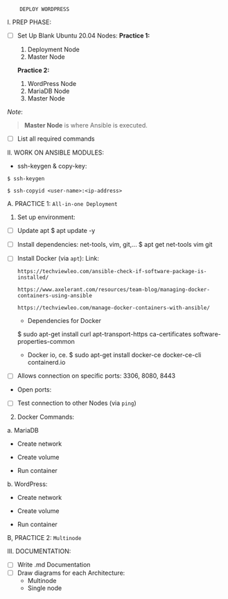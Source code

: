 		DEPLOY WORDPRESS

I. PREP PHASE:

- [ ] Set Up Blank Ubuntu 20.04 Nodes:
	**Practice 1:**
	1. Deployment Node
	2. Master Node

	**Practice 2:**
	1. WordPress Node
	2. MariaDB Node
	3. Master Node


*Note*:
> **Master Node** is where Ansible is executed.

- [ ] List all required commands


II. WORK ON ANSIBLE MODULES:

- ssh-keygen & copy-key:
````
$ ssh-keygen

$ ssh-copyid <user-name>:<ip-address>
````

A. PRACTICE 1: `All-in-one Deployment`

1. Set up environment:
- [ ] Update apt
	$ apt update -y

- [ ] Install dependencies: net-tools, vim, git,...
	$ apt get net-tools vim git 

- [ ] Install Docker (via `apt`):
	Link:
	````
	https://techviewleo.com/ansible-check-if-software-package-is-installed/
	````
		
	````
	https://www.axelerant.com/resources/team-blog/managing-docker-containers-using-ansible
	`````

	````
	https://techviewleo.com/manage-docker-containers-with-ansible/
	````


	+ Dependencies for Docker 

	$ sudo apt-get install curl apt-transport-https ca-certificates software-properties-common

	+ Docker io, ce. 
	$ sudo apt-get install docker-ce docker-ce-cli containerd.io

- [ ] Allows connection on specific ports: 3306, 8080, 8443
+ Open ports:
	

- [ ] Test connection to other Nodes (via `ping`)

2. Docker Commands:

a. MariaDB 
- Create network

- Create volume

- Run container

b. WordPress:
- Create network

- Create volume

- Run container

B, PRACTICE 2: `Multinode`



III. DOCUMENTATION:
- [ ] Write .md Documentation
- [ ] Draw diagrams for each Architecture:
	+ Multinode 
	+ Single node
